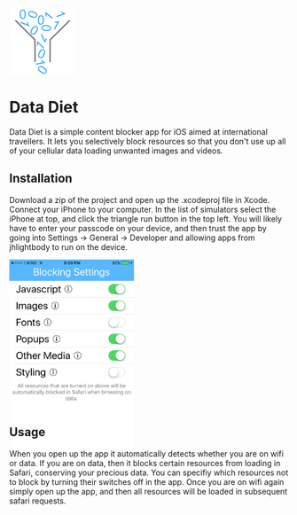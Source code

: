  ![Logo](https://raw.githubusercontent.com/jacklightbody/Data-Diet/master/data%20diet/Assets.xcassets/AppIcon.appiconset/logov1-60%402x.png "Logo")
# Data Diet
Data Diet is a simple content blocker app for iOS aimed at international travellers. It lets you selectively block resources so that you don't use up all of your cellular data loading unwanted images and videos.

## Installation
Download a zip of the project and open up the .xcodeproj file in Xcode. Connect your iPhone to your computer. In the list of simulators select the iPhone at top, and click the triangle run button in the top left. You will likely have to enter your passcode on your device, and then trust the app by going into Settings -> General -> Developer and allowing apps from jhlightbody to run on the device.
<div style="height: 270px;">
<img src="https://raw.githubusercontent.com/jacklightbody/Data-Diet/gh-pages/screenshot.png" height="400px" style="overflow: hidden" alt="Screenshot of app in use"/>
</div>

## Usage
When you open up the app it automatically detects whether you are on wifi or data. If you are on data, then it blocks certain resources from loading in Safari, conserving your precious data. You can specifiy which resources not to block by turning their switches off in the app. Once you are on wifi again simply open up the app, and then all resources will be loaded in subsequent safari requests.
